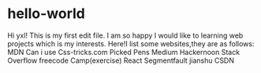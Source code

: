 # hello-world
Hi yxl!
This is my first edit file.
I am so happy
I would like to learning web projects which is my interests.
Here!I list some websites,they are as follows:
MDN
Can i use
Css-tricks.com
Picked Pens
Medium
Hackernoon
Stack Overflow
freecode Camp(exercise)
React
Segmentfault
jianshu
CSDN
